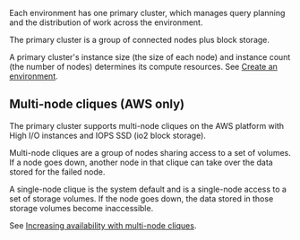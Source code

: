 Each environment has one primary cluster, which manages query planning and the distribution of work across the environment.

The primary cluster is a group of connected nodes plus block storage.

A primary cluster's instance size (the size of each node) and instance count (the number of nodes) determines its compute resources. See [Create an environment](qiv1640281527006.md).

## Multi-node cliques (AWS only)


The primary cluster supports multi-node cliques on the AWS platform with High I/O instances and IOPS SSD (io2 block storage).

Multi-node cliques are a group of nodes sharing access to a set of volumes. If a node goes down, another node in that clique can take over the data stored for the failed node.

A single-node clique is the system default and is a single-node access to a set of storage volumes. If the node goes down, the data stored in those storage volumes become inaccessible.

See [Increasing availability with multi-node cliques](https://docs.teradata.com/access/sources/dita/topic?dita:topicPath=jhj1710287413096.dita).

